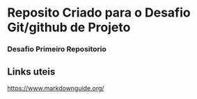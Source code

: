 # Reposito Criado para o Desafio Git/github de Projeto
### Desafio Primeiro Repositorio

## Links uteis
https://www.markdownguide.org/

